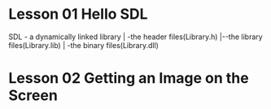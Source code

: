 # Lesson 01 Hello SDL
SDL - a dynamically linked library
    | -the header files(Library.h)
    |--the library files(Library.lib)
    | -the binary files(Library.dll)
    
# Lesson 02 Getting an Image on the Screen
